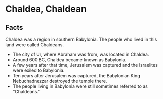 # Chaldea, Chaldean

## Facts

Chaldea was a region in southern Babylonia. The people who lived in this land were called Chaldeans.

* The city of Ur, where Abraham was from, was located in Chaldea.
* Around 600 BC, Chaldea became known as Babylonia.
* A few years after that time, Jerusalem was captured and the Israelites were exiled to Babylonia.
* Ten years after Jerusalem was captured, the Babylonian King Nebuchadnezzar destroyed the temple there.
* The people living in Babylonia were still sometimes referred to as "Chaldeans."